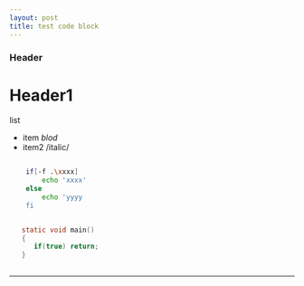 ```yaml
---
layout: post
title: test code block
---
```


### Header ###

Header1
=======


list
- item *blod*
- item2 /italic/

~~~bash

    if[-f .\xxxx]
        echo 'xxxx'
    else
        echo 'yyyy
    fi
~~~


~~~c

   static void main()
   {
      if(true) return; 
   }
  
~~~

--------